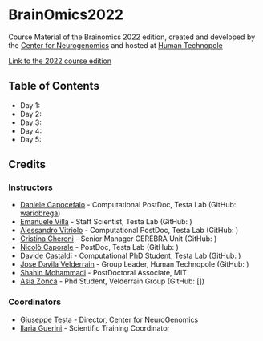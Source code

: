 # BrainOmics2022

Course Material of the Brainomics 2022 edition, created and developed by the [Center for Neurogenomics](https://humantechnopole.it/en/research-centres/neurogenomics/) and hosted at [Human Technopole](https://humantechnopole.it/en/)

[Link to the 2022 course edition](https://humantechnopole.it/en/trainings/brainomics/)

## Table of Contents
* Day 1:
* Day 2:
* Day 3:
* Day 4:
* Day 5:

## Credits

### Instructors

- [Daniele Capocefalo](https://humantechnopole.it/en/people/daniele-capocefalo/) - Computational PostDoc, Testa Lab (GitHub: [wariobrega]())
- [Emanuele Villa](https://humantechnopole.it/en/people/emanuele-villa/) - Staff Scientist, Testa Lab (GitHub: []())
- [Alessandro Vitriolo](https://humantechnopole.it/en/people/alessandro-vitriolo/) - Computational PostDoc, Testa Lab (GitHub: []())
- [Cristina Cheroni](https://humantechnopole.it/en/people/cristina-cheroni/) - Senior Manager CEREBRA Unit (GitHub: []())
- [Nicolò Caporale](https://humantechnopole.it/en/people/nicolo-caporale/) - PostDoc, Testa Lab (GitHub: []())
- [Davide Castaldi](https://humantechnopole.it/en/people/davide-castaldi/) - Computational PhD Student, Testa Lab (GitHub: []())
- [Jose Davila Velderrain](https://humantechnopole.it/en/people/jose-davila-velderrain/) - Group Leader, Human Technopole (GitHub: []())
- [Shahin Mohammadi](http://compbio.mit.edu/mohammadi/) - PostDoctoral Associate, MIT
- [Asia Zonca](https://humantechnopole.it/en/people/asia-zonca/) - Phd Student, Velderrain Group (GitHub: [])


### Coordinators
- [Giuseppe Testa](https://humantechnopole.it/en/people/giuseppe-testa/) - Director, Center for NeuroGenomics
- [Ilaria Guerini](https://humantechnopole.it/en/people/ilaria-guerini/) - Scientific Training Coordinator
